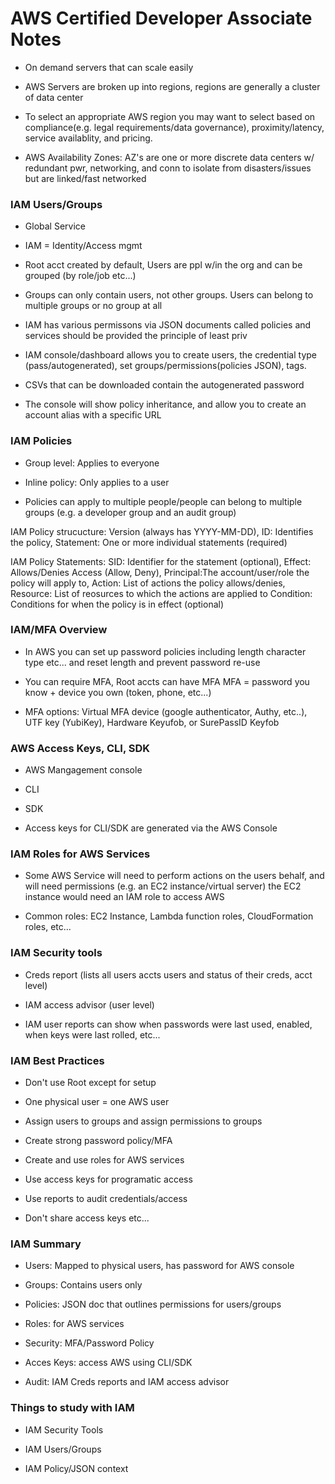 #  AWS Certified Developer Associate Notes

- On demand servers that can scale easily

- AWS Servers are broken up into regions, regions are generally a cluster of data center

- To select an appropriate AWS region you may want to select based on compliance(e.g. legal requirements/data governance), proximity/latency, service availablity, and pricing.  

- AWS Availability Zones: AZ's are one or more discrete data centers w/ redundant pwr, networking, and conn to isolate from disasters/issues but are linked/fast networked

### IAM Users/Groups

- Global Service

- IAM = Identity/Access mgmt

- Root acct created by default, Users are ppl w/in the org and can be grouped (by role/job etc...)

- Groups can only contain users, not other groups.  Users can belong to multiple groups or no group at all

- IAM has various permissons via JSON documents called policies and services should be provided the principle of least priv

- IAM console/dashboard allows you to create users, the credential type (pass/autogenerated), set groups/permissions(policies JSON), tags.

- CSVs that can be downloaded contain the autogenerated password

- The console will show policy inheritance, and allow you to create an account alias with a specific URL

### IAM Policies

- Group level: Applies to everyone

- Inline policy: Only applies to a user

- Policies can apply to multiple people/people can belong to multiple groups (e.g. a developer group and an audit group)

IAM Policy strucucture: Version (always has YYYY-MM-DD), ID: Identifies the policy, Statement: One or more individual statements (required)

IAM Policy Statements: SID: Identifier for the statement (optional), Effect: Allows/Denies Access (Allow, Deny), Principal:The account/user/role the policy will apply to, Action: List of actions the policy allows/denies, Resource: List of reosurces to which the actions are applied to Condition: Conditions for when the policy is in effect (optional)

### IAM/MFA Overview

- In AWS you can set up password policies including length character type etc... and reset length and prevent password re-use

- You can require MFA, Root accts can have MFA MFA = password you know + device you own (token, phone, etc...)

- MFA options: Virtual MFA device (google authenticator, Authy, etc..), UTF key (YubiKey), Hardware Keyufob, or SurePassID Keyfob

### AWS Access Keys, CLI, SDK

- AWS Mangagement console

- CLI

- SDK

- Access keys for CLI/SDK are generated via the AWS Console 

### IAM Roles for AWS Services

- Some AWS Service will need to perform actions on the users behalf, and will need permissions (e.g. an EC2 instance/virtual server) the EC2 instance would need an IAM role to access AWS

- Common roles: EC2 Instance, Lambda function roles, CloudFormation roles, etc...


### IAM Security tools

- Creds report (lists all users accts users and status of their creds, acct level)

- IAM access advisor (user level)

- IAM user reports can show when passwords were last used, enabled, when keys were last rolled, etc...

### IAM Best Practices

- Don't use Root except for setup

- One physical user = one AWS user

- Assign users to groups and assign permissions to groups

- Create strong password policy/MFA

- Create and use roles for AWS services

- Use access keys for programatic access

- Use reports to audit credentials/access

- Don't share access keys etc...


### IAM Summary

- Users: Mapped to physical users, has password for AWS console

- Groups: Contains users only

- Policies: JSON doc that outlines permissions for users/groups

- Roles: for AWS services

- Security: MFA/Password Policy

- Acces Keys: access AWS using CLI/SDK

- Audit: IAM Creds reports and IAM access advisor


### Things to study with IAM

- IAM Security  Tools

- IAM Users/Groups

- IAM Policy/JSON context